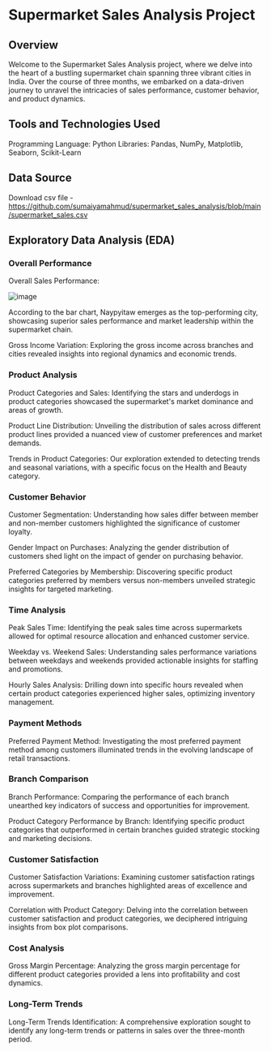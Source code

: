 # Supermarket Sales Analysis Project
## Overview
Welcome to the Supermarket Sales Analysis project, where we delve into the heart of a bustling supermarket chain spanning three vibrant cities in India. Over the course of three months, we embarked on a data-driven journey to unravel the intricacies of sales performance, customer behavior, and product dynamics.


## Tools and Technologies Used
Programming Language: Python
Libraries: Pandas, NumPy, Matplotlib, Seaborn, Scikit-Learn

## Data Source
Download csv file - https://github.com/sumaiyamahmud/supermarket_sales_analysis/blob/main/supermarket_sales.csv 

## Exploratory Data Analysis (EDA)
### Overall Performance

Overall Sales Performance:

![image](https://github.com/sumaiyamahmud/supermarket_sales_analysis/assets/113713705/aeea97e3-3636-4759-8a1d-8fe588d89004)

 According to the bar chart, Naypyitaw emerges as the top-performing city, showcasing superior sales performance and market leadership within the supermarket chain.


Gross Income Variation:
Exploring the gross income across branches and cities revealed insights into regional dynamics and economic trends.

### Product Analysis
Product Categories and Sales:
Identifying the stars and underdogs in product categories showcased the supermarket's market dominance and areas of growth.

Product Line Distribution:
Unveiling the distribution of sales across different product lines provided a nuanced view of customer preferences and market demands.

Trends in Product Categories:
Our exploration extended to detecting trends and seasonal variations, with a specific focus on the Health and Beauty category.

### Customer Behavior
Customer Segmentation:
Understanding how sales differ between member and non-member customers highlighted the significance of customer loyalty.

Gender Impact on Purchases:
Analyzing the gender distribution of customers shed light on the impact of gender on purchasing behavior.

Preferred Categories by Membership:
Discovering specific product categories preferred by members versus non-members unveiled strategic insights for targeted marketing.

### Time Analysis
Peak Sales Time:
Identifying the peak sales time across supermarkets allowed for optimal resource allocation and enhanced customer service.

Weekday vs. Weekend Sales:
Understanding sales performance variations between weekdays and weekends provided actionable insights for staffing and promotions.

Hourly Sales Analysis:
Drilling down into specific hours revealed when certain product categories experienced higher sales, optimizing inventory management.

### Payment Methods
Preferred Payment Method:
Investigating the most preferred payment method among customers illuminated trends in the evolving landscape of retail transactions.

### Branch Comparison
Branch Performance:
Comparing the performance of each branch unearthed key indicators of success and opportunities for improvement.

Product Category Performance by Branch:
Identifying specific product categories that outperformed in certain branches guided strategic stocking and marketing decisions.

### Customer Satisfaction
Customer Satisfaction Variations:
Examining customer satisfaction ratings across supermarkets and branches highlighted areas of excellence and improvement.

Correlation with Product Category:
Delving into the correlation between customer satisfaction and product categories, we deciphered intriguing insights from box plot comparisons.

### Cost Analysis
Gross Margin Percentage:
Analyzing the gross margin percentage for different product categories provided a lens into profitability and cost dynamics.

### Long-Term Trends
Long-Term Trends Identification:
A comprehensive exploration sought to identify any long-term trends or patterns in sales over the three-month period.

